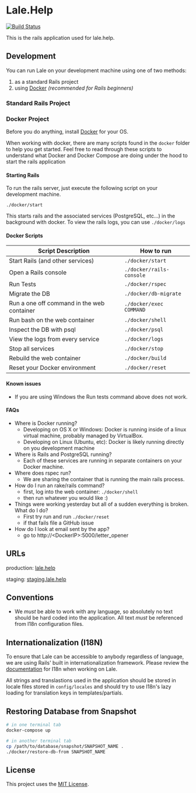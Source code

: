 # Lale.Help

[![Build Status](https://travis-ci.org/lale-help/lale-help.svg?branch=master)](https://travis-ci.org/lale-help/lale-help)

This is the rails application used for lale.help.

## Development

You can run Lale on your development machine using one of two methods:
  1) as a standard Rails project
  2) using [Docker](https://www.docker.com/) *(recommended for Rails beginners)*


### Standard Rails Project


### Docker Project
  Before you do anything, install [Docker](http://www.docker.com/) for your OS.

  When working with docker, there are many scripts found in the `docker` folder to help you get started.
  Feel free to read through these scripts to understand what Docker and Docker Compose are doing under
  the hood to start the rails application



#### Starting Rails
  To run the rails server, just execute the following script on your development machine.

  `./docker/start`

  This starts rails and the associated services (PostgreSQL, etc...) in the background with docker.
  To view the rails logs, you can use `./docker/logs`

#### Docker Scripts
| Script Description                         | How to run               |
|--------------------------------------------|--------------------------|
| Start Rails (and other services)           | `./docker/start`         |
| Open a Rails console                       | `./docker/rails-console` |
| Run Tests                                  | `./docker/rspec`         |
| Migrate the DB                             | `./docker/db-migrate`    |
| Run a one off command in the web container | `./docker/exec COMMAND`  |
| Run bash on the web container              | `./docker/shell`         |
| Inspect the DB with psql                   | `./docker/psql`          |
| View the logs from every service           | `./docker/logs`          |
| Stop all services                          | `./docker/stop`          |
| Rebuild the web container                  | `./docker/build`         |
| Reset your Docker environment              | `./docker/reset`         |

#### Known issues
  * If you are using Windows the Run tests command above does not work.

#### FAQs
  * Where is Docker running?
    * Developing on OS X or Windows: Docker is running inside of a linux virtual machine, probably managed by VirtualBox.
    * Developing on Linux (Ubuntu, etc): Docker is likely running directly on you development machine
  * Where is Rails and PostgreSQL running?
    * Each of these services are running in separate containers on your Docker machine.
  * Where does rspec run?
    * We are sharing the container that is running the main rails process.
  * How do I run an rake/rails command?
    * first, log into the web container: `./docker/shell`
    * then run whatever you would like :)
  * Things were working yesterday but all of a sudden everything is broken. What do I do?
    * First try run and run `./docker/reset`
    * if that fails file a GitHub issue
  * How do I look at email sent by the app?
    * go to http://\<DockerIP\>:5000/letter_opener

## URLs
  production: [lale.help](https://lale.help)

  staging: [staging.lale.help](https://staging.lale.help)

## Conventions

- We *must* be able to work with any language, so absolutely no text should be hard coded into the application. All text *must* be
referenced from I18n configuration files.



## Internationalization (I18N)

To ensure that Lale can be accessible to anybody regardless of language, we are using Rails' built in
internationalization framework. Please review the [documentation](http://guides.rubyonrails.org/i18n.html) for I18n
when working on Lale.

All strings and translastions used in the application should be stored in locale files stored in `config/locales` and should
try to use I18n's lazy loading for translation keys in templates/partials.

## Restoring Database from Snapshot

``` sh
# in one terminal tab
docker-compose up

# in another terminal tab
cp /path/to/database/snapshot/SNAPSHOT_NAME .
./docker/restore-db-from SNAPSHOT_NAME
```

## License
This project uses the [MIT License](https://github.com/lale-help/lale-help/blob/master/LICENSE).
